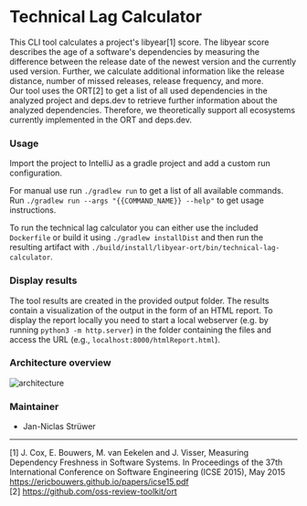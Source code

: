 # Technical Lag Calculator

This CLI tool calculates a project's libyear[1] score. The libyear score describes the age of a 
software's dependencies by measuring the difference between the release date of the newest version
and the currently used version. Further, we calculate additional information like the release distance, 
number of missed releases, release frequency, and more. \
Our tool uses the ORT[2] to get a list of all used dependencies in the analyzed project and deps.dev to 
retrieve further information about the analyzed dependencies. Therefore,
we theoretically support all ecosystems currently implemented in the ORT and deps.dev. 

### Usage

Import the project to IntelliJ as a gradle project and add a custom run configuration.

For manual use run `./gradlew run` to get a list of all available commands. Run `./gradlew run --args "{{COMMAND_NAME}} --help"` to 
get usage instructions.

To run the technical lag calculator you can either use the included `Dockerfile` or build it using 
`./gradlew installDist` and then run the resulting artifact with `./build/install/libyear-ort/bin/technical-lag-calculator`.
### Display results

The tool results are created in the provided output folder. The results contain a visualization of the output in the 
form of an HTML report. To display the report locally you need to start a local webserver (e.g. by running `python3 -m http.server`) in the folder containing the 
files and access the URL (e.g., `localhost:8000/htmlReport.html`).

### Architecture overview

![architecture](doc/workflow.png)

### Maintainer
* Jan-Niclas Strüwer

---
[1] J. Cox, E. Bouwers, M. van Eekelen and J. Visser, Measuring Dependency Freshness in Software
Systems. In Proceedings of the 37th International Conference on Software Engineering (ICSE 2015),
May 2015 https://ericbouwers.github.io/papers/icse15.pdf \
[2] https://github.com/oss-review-toolkit/ort
